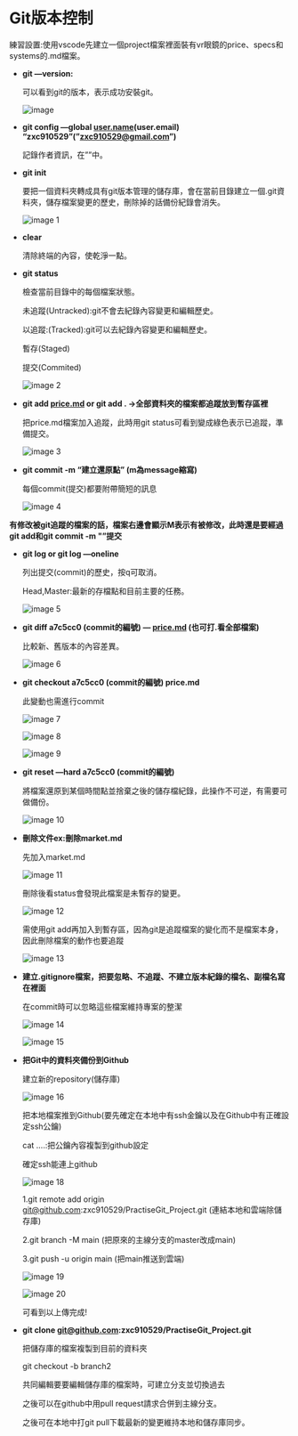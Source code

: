 # Git版本控制

練習設置:使用vscode先建立一個project檔案裡面裝有vr眼鏡的price、specs和systems的.md檔案。

- **git —version:**
    
    可以看到git的版本，表示成功安裝git。
    
    ![image](https://github.com/user-attachments/assets/42617296-c4b2-4556-ba33-6e8065cc48d0)
    
- **git config —global [user.name](http://user.name)(user.email) “zxc910529”(”zxc910529@gmail.com”)**
    
    記錄作者資訊，在””中。
    
- **git init**
    
    要把一個資料夾轉成具有git版本管理的儲存庫，會在當前目錄建立一個.git資料夾，儲存檔案變更的歷史，刪除掉的話備份紀錄會消失。
    
  ![image 1](https://github.com/user-attachments/assets/b91e4e86-2b46-4fbb-bf9c-541d523ad2d8)

- **clear**
    
    清除終端的內容，使乾淨一點。
    
- **git status**
    
    檢查當前目錄中的每個檔案狀態。
    
    未追蹤(Untracked):git不會去紀錄內容變更和編輯歷史。
    
    以追蹤:(Tracked):git可以去紀錄內容變更和編輯歷史。
    
    暫存(Staged)
    
    提交(Commited)
    
    ![image 2](https://github.com/user-attachments/assets/99eb91f9-59bd-4eca-8abf-295399c08a8b)
    
- **git add [price.md](http://price.md)     or git add .  →全部資料夾的檔案都追蹤放到暫存區裡**
    
    把price.md檔案加入追蹤，此時用git status可看到變成綠色表示已追蹤，準備提交。
    
    ![image 3](https://github.com/user-attachments/assets/395c8aea-668c-4320-82f3-a64e2bdf151c)
    
- **git commit -m “建立還原點”   (m為message縮寫)**
    
    每個commit(提交)都要附帶簡短的訊息
    
    ![image 4](https://github.com/user-attachments/assets/c9ce5b38-e113-49f3-bf88-731c132274aa)

**有修改被git追蹤的檔案的話，檔案右邊會顯示M表示有被修改，此時還是要經過git add和git commit -m "”提交**

- **git log  or  git log —oneline**
    
    列出提交(commit)的歷史，按q可取消。
    
    Head,Master:最新的存檔點和目前主要的任務。
    
    ![image 5](https://github.com/user-attachments/assets/e2f4a901-f097-4203-b05a-5085c2d5df94)
    
- **git diff a7c5cc0 (commit的編號) — [price.md](http://price.md) (也可打.看全部檔案)**
    
    比較新、舊版本的內容差異。
    
   ![image 6](https://github.com/user-attachments/assets/6b573023-5b4f-43e2-b59f-5a2ab7b1e1f1)

- **git checkout a7c5cc0 (commit的編號) price.md**
    
    此變動也需進行commit
    
  ![image 7](https://github.com/user-attachments/assets/12a4df53-89f7-4d24-b386-32e489fcdd08)
  
  ![image 8](https://github.com/user-attachments/assets/47ca70ea-1ec7-402e-a467-413621f6f2e7)

  ![image 9](https://github.com/user-attachments/assets/fc850eae-6910-4af9-8f83-30410566a79e)

- **git reset —hard a7c5cc0 (commit的編號)**
    
    將檔案還原到某個時間點並捨棄之後的儲存檔紀錄，此操作不可逆，有需要可做備份。
    
    ![image 10](https://github.com/user-attachments/assets/d0a5b478-06ea-4edc-8789-8a38c309d814)
    
- **刪除文件ex:刪除market.md**
    
    先加入market.md
    
    ![image 11](https://github.com/user-attachments/assets/bac3d916-0bcb-4b9f-ba2d-0273f52192e9)

    刪除後看status會發現此檔案是未暫存的變更。
    
    ![image 12](https://github.com/user-attachments/assets/99404d2d-d23a-495d-8d4e-e7dc0fe19d88)
    
    需使用git add再加入到暫存區，因為git是追蹤檔案的變化而不是檔案本身，因此刪除檔案的動作也要追蹤
    
    ![image 13](https://github.com/user-attachments/assets/49b836cf-3a1f-4ae1-857e-049c01da5575)
    
- **建立.gitignore檔案，把要忽略、不追蹤、不建立版本紀錄的檔名、副檔名寫在裡面**
    
    在commit時可以忽略這些檔案維持專案的整潔
    
    ![image 14](https://github.com/user-attachments/assets/c36efdc7-8495-49d7-a95b-2735e682fc07)

    ![image 15](https://github.com/user-attachments/assets/bc731472-6c23-4170-8e01-4407df4c7ed9)
    
- **把Git中的資料夾備份到Github**
    
    建立新的repository(儲存庫)
    
    ![image 16](https://github.com/user-attachments/assets/5c7ba62c-5773-4cf5-9605-2f66408874be)
    
    把本地檔案推到Github(要先確定在本地中有ssh金鑰以及在Github中有正確設定ssh公鑰)
    
    cat ….:把公鑰內容複製到github設定

    確定ssh能連上github
    
    ![image 18](https://github.com/user-attachments/assets/2f50b1a8-50c0-4ac0-b9c6-d756abaec9fb)

    1.git remote add origin [git@github.com](mailto:git@github.com):zxc910529/PractiseGit_Project.git   (連結本地和雲端除儲存庫)
    
    2.git branch -M main   (把原來的主線分支的master改成main)
    
    3.git push -u origin main  (把main推送到雲端)
    
    ![image 19](https://github.com/user-attachments/assets/f78ce251-0f58-49f1-a742-1c5f83499334)

    ![image 20](https://github.com/user-attachments/assets/1db13480-2f1d-4eae-bbd7-b04074ade2b2)

    可看到以上傳完成!
    
- **git clone [git@github.com](mailto:git@github.com):zxc910529/PractiseGit_Project.git**
    
    把儲存庫的檔案複製到目前的資料夾
    
    git checkout -b  branch2
    
    共同編輯要要編輯儲存庫的檔案時，可建立分支並切換過去
    
    之後可以在github中用pull request請求合併到主線分支。
    
    之後可在本地中打git pull下載最新的變更維持本地和儲存庫同步。
